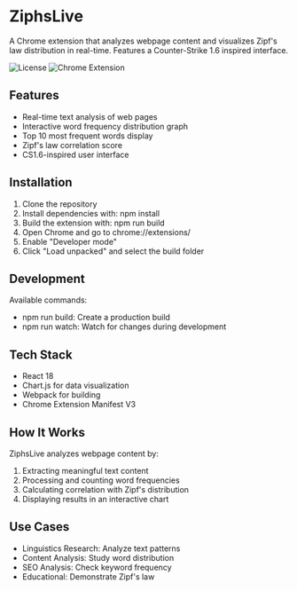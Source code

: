 # ZiphsLive

A Chrome extension that analyzes webpage content and visualizes Zipf's law distribution in real-time. Features a Counter-Strike 1.6 inspired interface.

![License](https://img.shields.io/badge/license-MIT-blue.svg)
![Chrome Extension](https://img.shields.io/badge/Chrome-Extension-green.svg)

## Features

- Real-time text analysis of web pages
- Interactive word frequency distribution graph
- Top 10 most frequent words display
- Zipf's law correlation score
- CS1.6-inspired user interface

## Installation

1. Clone the repository
2. Install dependencies with: npm install
3. Build the extension with: npm run build
4. Open Chrome and go to chrome://extensions/
5. Enable "Developer mode"
6. Click "Load unpacked" and select the build folder

## Development

Available commands:
- npm run build: Create a production build
- npm run watch: Watch for changes during development

## Tech Stack

- React 18
- Chart.js for data visualization
- Webpack for building
- Chrome Extension Manifest V3

## How It Works

ZiphsLive analyzes webpage content by:
1. Extracting meaningful text content
2. Processing and counting word frequencies
3. Calculating correlation with Zipf's distribution
4. Displaying results in an interactive chart

## Use Cases

- Linguistics Research: Analyze text patterns
- Content Analysis: Study word distribution
- SEO Analysis: Check keyword frequency
- Educational: Demonstrate Zipf's law
